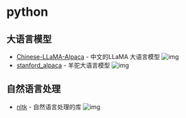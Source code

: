 # python


## 大语言模型

- [Chinese-LLaMA-Alpaca](https://github.com/ymcui/Chinese-LLaMA-Alpaca) - 中文的LLaMA 大语言模型 ![img](https://img.shields.io/github/stars/ymcui/Chinese-LLaMA-Alpaca)
- [stanford_alpaca](https://github.com/tatsu-lab/stanford_alpaca) - 羊驼大语言模型 ![img](https://img.shields.io/github/stars/tatsu-lab/stanford_alpaca)

## 自然语言处理

- [nltk](https://github.com/nltk/nltk) - 自然语言处理的库 ![img](https://img.shields.io/github/stars/nltk/nltk)



